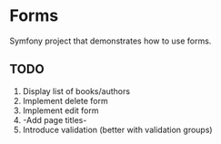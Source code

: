 Forms
=====

Symfony project that demonstrates how to use forms.


## TODO
1. Display list of books/authors
2. Implement delete form
3. Implement edit form
4. -Add page titles-
5. Introduce validation (better with validation groups)

